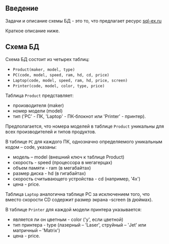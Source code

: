 ## Введение
Задачи и описание схемы БД - это то, что предлагает ресурс
[sql-ex.ru](http://www.sql-ex.ru)

Краткое описание ниже.
## Схема БД
Схема БД состоит из четырех таблиц:

* `Product(maker, model, type)`
* `PC(code, model, speed, ram, hd, cd, price)`
* `Laptop(code, model, speed, ram, hd, price, screen)`
* `Printer(code, model, color, type, price)`

Таблица `Product` представляет:
* производителя (maker)
* номер модели (model)
* тип ('PC' - ПК, 'Laptop' - ПК-блокнот или 'Printer' - принтер).

Предполагается, что номера моделей в таблице `Product`
 уникальны для всех производителей и типов продуктов.

В таблице `PC` для каждого ПК, однозначно определяемого уникальным кодом – code, указаны:
* модель – model (внешний ключ к таблице Product)
* скорость - speed (процессора в мегагерцах)
* объем памяти - ram (в мегабайтах)
* размер диска - hd (в гигабайтах)
* скорость считывающего устройства - cd (например, '4x')
* цена - price.

Таблица `Laptop` аналогична таблице РС за исключением того,
что вместо скорости CD содержит размер экрана -screen (в дюймах).

В таблице `Printer` для каждой модели принтера указывается:
* является ли он цветным - color ('y', если цветной)
* тип принтера - type (лазерный – 'Laser', струйный – 'Jet' или матричный – 'Matrix')
* цена - price.
